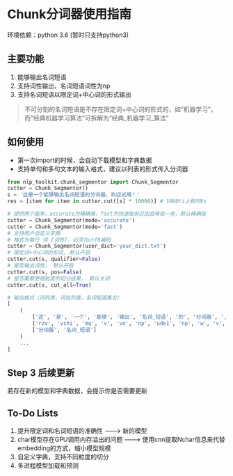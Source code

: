 # Chunk分词器使用指南

环境依赖：python 3.6 (暂时只支持python3)

## 主要功能

1. 能够输出名词短语
2. 支持词性输出，名词短语词性为np
3. 支持名词短语以限定词+中心词的形式输出

>不可分割的名词短语是不存在限定词+中心词的形式的，如“机器学习”，而“经典机器学习算法”可拆解为“经典_机器学习_算法”

## 如何使用

* 第一次import的时候，会自动下载模型和字典数据  
* 支持单句和多句文本的输入格式，建议以列表的形式传入分词器

```python
from nlp_toolkit.chunk_segmentor import Chunk_Segmentor
cutter = Chunk_Segmentor()
s = '这是一个能够输出名词短语的分词器，欢迎试用！'
res = [item for item in cutter.cut([s] * 10000)] # 1080ti上耗时8s

# 提供两个版本，accurate为精确版，fast为快速版但召回会降低一些，默认精确版
cutter = Chunk_Segmentor(mode='accurate')
cutter = Chunk_Segmentor(mode='fast')
# 支持用户自定义字典
# 格式为每行 词 [词性]，必须为utf8编码
cutter = Chunk_Segmentor(user_dict='your_dict.txt')
# 限定词+中心词的形式, 默认开启
cutter.cut(s, qualifier=False)
# 是否输出词性， 默认开启
cutter.cut(s, pos=False)
# 是否需要更细粒度的切分结果， 默认关闭
cutter.cut(s, cut_all=True)

# 输出格式（词列表，词性列表，名词短语集合）
[
    (
        ['这', '是', '一个', '能够', '输出', '名词_短语', '的', '分词器', ',', '欢迎', '试用', '!'],
        ['rzv', 'vshi', 'mq', 'v', 'vn', 'np', 'ude1', 'np', 'w', 'v', 'v', 'w'],
        ['分词器', '名词_短语']
    )
    ...
]
```

## Step 3 后续更新

若存在新的模型和字典数据，会提示你是否需要更新

## To-Do Lists

1. 提升限定词和名词短语的准确性 ---> 新的模型
2. char模型存在GPU调用内存溢出的问题 ---> 使用cnn提取Nchar信息来代替embedding的方式，缩小模型规模
3. 自定义字典，支持不同粒度的切分
4. 多进程模型加载和预测
